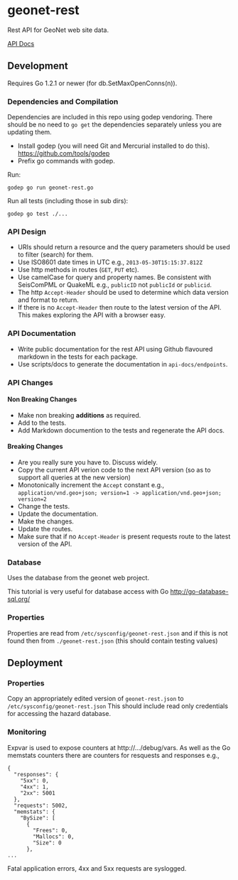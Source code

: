 # geonet-rest

Rest API for GeoNet web site data.

[API Docs](api-docs/README.md)


## Development 

Requires Go 1.2.1 or newer (for db.SetMaxOpenConns(n)).

### Dependencies and Compilation

Dependencies are included in this repo using godep vendoring.  There should be no need to `go get` the dependencies 
separately unless you are updating them.

* Install godep (you will need Git and Mercurial installed to do this). https://github.com/tools/godep
* Prefix go commands with godep.

Run:

```godep go run geonet-rest.go```

Run all tests (including those in sub dirs):

```godep go test ./...```

### API Design

* URIs should return a resource and the query parameters should be used to filter (search) for them.
* Use ISO8601 date times in UTC e.g., `2013-05-30T15:15:37.812Z`
* Use http methods in routes (`GET`, `PUT` etc).
* Use camelCase for query and property names.  Be consistent with SeisComPML or QuakeML e.g., `publicID` not `publicId` or `publicid`.
* The  http `Accept-Header` should be used to determine which data version and format to return.
* If there is no `Accept-Header` then route to the latest version of the API. This makes exploring the API with a browser easy.

### API Documentation

* Write public documentation for the rest API using Github flavoured markdown in the tests for each package. 
* Use scripts/docs to generate the documentation in `api-docs/endpoints`.

### API Changes

#### Non Breaking Changes

* Make non breaking **additions** as required.
* Add to the tests.
* Add Markdown documention to the tests and regenerate the API docs.

#### Breaking Changes

* Are you really sure you have to.  Discuss widely.
* Copy the current API verion code to the next API version (so as to support all queries at the new version)
* Monotonically increment the `Accept` constant e.g., `application/vnd.geo+json; version=1 -> application/vnd.geo+json; version=2`
* Change the tests.  
* Update the documentation.  
* Make the changes.  
* Update the routes.  
* Make sure that if no `Accept-Header` is present requests route to the latest version of the API.


### Database

Uses the database from the geonet web project.

This tutorial is very useful for database access with Go http://go-database-sql.org/

### Properties

Properties are read from `/etc/sysconfig/geonet-rest.json` and if this is not found then from `./geonet-rest.json` (this should contain testing values)

## Deployment

### Properties 

Copy an appropriately edited version of `geonet-rest.json` to `/etc/sysconfig/geonet-rest.json`  This should include read only credentials for accessing the hazard database.

### Monitoring

Expvar is used to expose counters at http://.../debug/vars.  As well as the Go memstats counters there are counters for resquests and responses e.g.,

```
{
  "responses": {
    "5xx": 0,
    "4xx": 1,
    "2xx": 5001
  },
  "requests": 5002,
  "memstats": {
    "BySize": [
      {
        "Frees": 0,
        "Mallocs": 0,
        "Size": 0
      },
...
```

Fatal application errors, 4xx and 5xx requests are syslogged.
